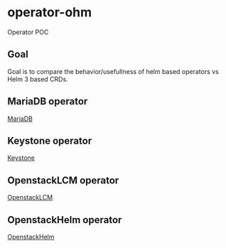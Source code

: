 # operator-ohm

Operator POC

## Goal

Goal is to compare the behavior/usefullness of helm based operators vs Helm 3 based CRDs.

## MariaDB operator

[MariaDB](https://github.com/kubekit99/operator-ohm/blob/master/mariadb-operator/README.md)

## Keystone operator 

[Keystone](https://github.com/kubekit99/operator-ohm/blob/master/keystone-operator/README.md)

## OpenstackLCM operator 

[OpenstackLCM](https://github.com/kubekit99/operator-ohm/blob/master/openstacklcm-operator/README.md)

## OpenstackHelm operator 

[OpenstackHelm](https://github.com/kubekit99/operator-ohm/blob/master/openstackhelm-operator/README.md)

